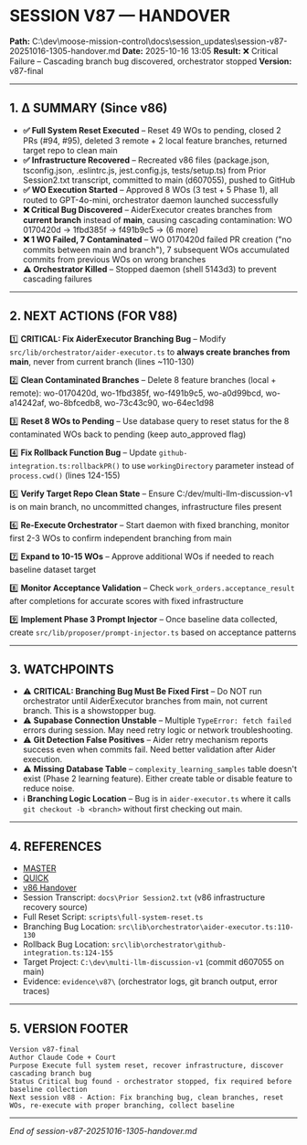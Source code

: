 # SESSION V87 — HANDOVER
**Path:** C:\dev\moose-mission-control\docs\session_updates\session-v87-20251016-1305-handover.md
**Date:** 2025-10-16 13:05
**Result:** ❌ Critical Failure – Cascading branch bug discovered, orchestrator stopped
**Version:** v87-final

---

## 1. Δ SUMMARY (Since v86)

- **✅ Full System Reset Executed** – Reset 49 WOs to pending, closed 2 PRs (#94, #95), deleted 3 remote + 2 local feature branches, returned target repo to clean main
- **✅ Infrastructure Recovered** – Recreated v86 files (package.json, tsconfig.json, .eslintrc.js, jest.config.js, tests/setup.ts) from Prior Session2.txt transcript, committed to main (d607055), pushed to GitHub
- **✅ WO Execution Started** – Approved 8 WOs (3 test + 5 Phase 1), all routed to GPT-4o-mini, orchestrator daemon launched successfully
- **❌ Critical Bug Discovered** – AiderExecutor creates branches from **current branch** instead of **main**, causing cascading contamination: WO 0170420d → 1fbd385f → f491b9c5 → (6 more)
- **❌ 1 WO Failed, 7 Contaminated** – WO 0170420d failed PR creation ("no commits between main and branch"), 7 subsequent WOs accumulated commits from previous WOs on wrong branches
- **⚠️ Orchestrator Killed** – Stopped daemon (shell 5143d3) to prevent cascading failures

---

## 2. NEXT ACTIONS (FOR V88)

1️⃣ **CRITICAL: Fix AiderExecutor Branching Bug** – Modify `src/lib/orchestrator/aider-executor.ts` to **always create branches from main**, never from current branch (lines ~110-130)

2️⃣ **Clean Contaminated Branches** – Delete 8 feature branches (local + remote): wo-0170420d, wo-1fbd385f, wo-f491b9c5, wo-a0d99bcd, wo-a14242af, wo-8bfcedb8, wo-73c43c90, wo-64ec1d98

3️⃣ **Reset 8 WOs to Pending** – Use database query to reset status for the 8 contaminated WOs back to pending (keep auto_approved flag)

4️⃣ **Fix Rollback Function Bug** – Update `github-integration.ts:rollbackPR()` to use `workingDirectory` parameter instead of `process.cwd()` (lines 124-155)

5️⃣ **Verify Target Repo Clean State** – Ensure C:/dev/multi-llm-discussion-v1 is on main branch, no uncommitted changes, infrastructure files present

6️⃣ **Re-Execute Orchestrator** – Start daemon with fixed branching, monitor first 2-3 WOs to confirm independent branching from main

7️⃣ **Expand to 10-15 WOs** – Approve additional WOs if needed to reach baseline dataset target

8️⃣ **Monitor Acceptance Validation** – Check `work_orders.acceptance_result` after completions for accurate scores with fixed infrastructure

9️⃣ **Implement Phase 3 Prompt Injector** – Once baseline data collected, create `src/lib/proposer/prompt-injector.ts` based on acceptance patterns

---

## 3. WATCHPOINTS

- ⚠️ **CRITICAL: Branching Bug Must Be Fixed First** – Do NOT run orchestrator until AiderExecutor branches from main, not current branch. This is a showstopper bug.
- ⚠️ **Supabase Connection Unstable** – Multiple `TypeError: fetch failed` errors during session. May need retry logic or network troubleshooting.
- ⚠️ **Git Detection False Positives** – Aider retry mechanism reports success even when commits fail. Need better validation after Aider execution.
- ⚠️ **Missing Database Table** – `complexity_learning_samples` table doesn't exist (Phase 2 learning feature). Either create table or disable feature to reduce noise.
- ℹ️ **Branching Logic Location** – Bug is in `aider-executor.ts` where it calls `git checkout -b <branch>` without first checking out main.

---

## 4. REFERENCES

- [MASTER](C:\dev\moose-mission-control\docs\session_updates\SESSION_HANDOVER_MASTER.md)
- [QUICK](C:\dev\moose-mission-control\docs\session_updates\SESSION_START_QUICK.md)
- [v86 Handover](C:\dev\moose-mission-control\docs\session_updates\session-v86-20251016-2330-handover.md)
- Session Transcript: `docs\Prior Session2.txt` (v86 infrastructure recovery source)
- Full Reset Script: `scripts\full-system-reset.ts`
- Branching Bug Location: `src\lib\orchestrator\aider-executor.ts:110-130`
- Rollback Bug Location: `src\lib\orchestrator\github-integration.ts:124-155`
- Target Project: `C:\dev\multi-llm-discussion-v1` (commit d607055 on main)
- Evidence: `evidence\v87\` (orchestrator logs, git branch output, error traces)

---

## 5. VERSION FOOTER
```
Version v87-final
Author Claude Code + Court
Purpose Execute full system reset, recover infrastructure, discover cascading branch bug
Status Critical bug found - orchestrator stopped, fix required before baseline collection
Next session v88 - Action: Fix branching bug, clean branches, reset WOs, re-execute with proper branching, collect baseline
```
---
*End of session-v87-20251016-1305-handover.md*
